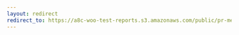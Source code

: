 ```yaml
---
layout: redirect
redirect_to: https://a8c-woo-test-reports.s3.amazonaws.com/public/pr-merge/39847/e2e/index.html
---
```

